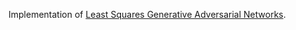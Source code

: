 Implementation of [Least Squares Generative Adversarial Networks](https://arxiv.org/abs/1611.04076).
